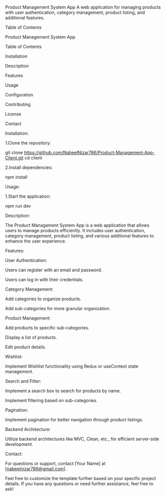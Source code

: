 Product Management System App
A web application for managing products with user authentication, category management, product listing, and additional features.

Table of Contents

Product Management System App

Table of Contents

Installation

Description

Features

Usage

Configuration

Contributing

License

Contact

Installation:

1.Clone the repository:

git clone https://github.com/NabeelNizar786/Product-Management-App-Client.git
cd client

2.Install dependencies:

npm install


Usage:

1.Start the application:

npm run dev

Description:

The Product Management System App is a web application that allows users to manage products efficiently. It includes user authentication, category management, product listing, and various additional features to enhance the user experience.

Features:

User Authentication:

Users can register with an email and password.

Users can log in with their credentials.

Category Management:

Add categories to organize products.

Add sub-categories for more granular organization.

Product Management:

Add products to specific sub-categories.

Display a list of products.

Edit product details.

Wishlist:

Implement Wishlist functionality using Redux or useContext state management.

Search and Filter:

Implement a search box to search for products by name.

Implement filtering based on sub-categories.

Pagination:

Implement pagination for better navigation through product listings.

Backend Architecture:

Utilize backend architectures like MVC, Clean, etc., for efficient server-side development.

Contact:

For questions or support, contact [Your Name] at [nabeelnizar786@gmail.com].

Feel free to customize the template further based on your specific project details. If you have any questions or need further assistance, feel free to ask!
